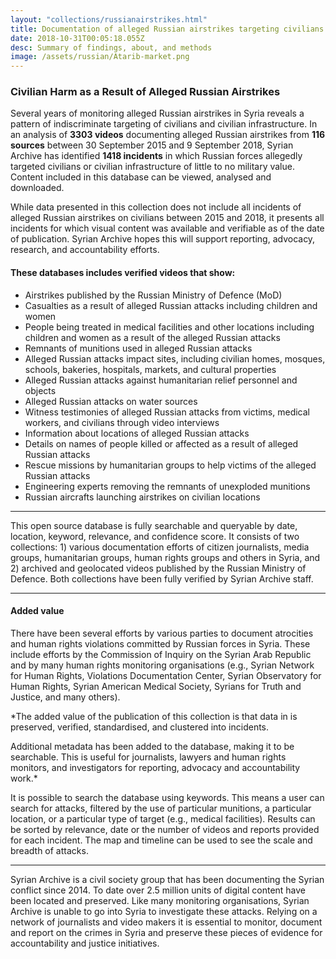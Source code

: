 ```yaml
---
layout: "collections/russianairstrikes.html"
title: Documentation of alleged Russian airstrikes targeting civilians and civilian infrastructure
date: 2018-10-31T00:05:18.055Z
desc: Summary of findings, about, and methods
image: /assets/russian/Atarib-market.png
---
```

### Civilian Harm as a Result of Alleged Russian Airstrikes


Several years of monitoring alleged Russian airstrikes in Syria reveals a pattern of indiscriminate targeting of civilians and civilian infrastructure. In an analysis of **3303 videos** documenting alleged Russian airstrikes from **116 sources** between 30 September 2015 and 9 September 2018, Syrian Archive has identified **1418 incidents** in which Russian forces allegedly targeted civilians or civilian infrastructure of little to no military value. Content included in this database can be viewed, analysed and downloaded.

While data presented in this collection does not include all incidents of alleged Russian airstrikes on civilians between 2015 and 2018, it presents all incidents for which visual content was available and verifiable as of the date of publication. Syrian Archive hopes this will support reporting, advocacy, research, and accountability efforts.

#### These databases includes verified videos that show:

- Airstrikes published by the Russian Ministry of Defence (MoD)
- Casualties as a result of alleged Russian attacks including children and women
- People being treated in medical facilities and other locations including children and women as a result of the alleged Russian attacks
- Remnants of munitions used in alleged Russian attacks
- Alleged Russian attacks impact sites, including civilian homes, mosques, schools, bakeries, hospitals, markets, and cultural properties
- Alleged Russian attacks against humanitarian relief personnel and objects
- Alleged Russian attacks on water sources
- Witness testimonies of alleged Russian attacks from victims, medical workers, and civilians through video interviews
- Information about locations of alleged Russian attacks
- Details on names of people killed or affected as a result of alleged Russian attacks
- Rescue missions by humanitarian groups to help victims of the alleged Russian attacks
- Engineering experts removing the remnants of unexploded munitions
- Russian aircrafts launching airstrikes on civilian locations

---

This open source database is fully searchable and queryable by date, location, keyword, relevance, and confidence score. It consists of two collections: 1) various documentation efforts of citizen journalists, media groups, humanitarian groups, human rights groups and others in Syria, and 2) archived and geolocated videos published by the Russian Ministry of Defence. Both collections have been fully verified by Syrian Archive staff.

---


#### Added value
There have been several efforts by various parties to document atrocities and human rights violations committed by Russian forces in Syria. These include efforts by the Commission of Inquiry on the Syrian Arab Republic and by many human rights monitoring organisations (e.g., Syrian Network for Human Rights, Violations Documentation Center, Syrian Observatory for Human Rights, Syrian American Medical Society, Syrians for Truth and Justice, and many others).

*The added value of the publication of this collection is that data in is preserved, verified, standardised, and clustered into incidents.

Additional metadata has been added to the database, making it to be searchable. This is useful for journalists, lawyers and human rights monitors, and investigators for reporting, advocacy and accountability work.*

It is possible to search the database using keywords. This means a user can search for attacks, filtered by the use of particular munitions, a particular location, or a particular type of target (e.g., medical facilities). Results can be sorted by relevance, date or the number of videos and reports provided for each incident. The map and timeline can be used to see the scale and breadth of attacks.

---

Syrian Archive is a civil society group that has been documenting the Syrian conflict since 2014. To date over 2.5 million units of digital content have been located and preserved. Like many monitoring organisations, Syrian Archive is unable to go into Syria to investigate these attacks. Relying on a network of journalists and video makers it is essential to monitor, document and report on the crimes in Syria and preserve these pieces of evidence for accountability and justice initiatives.
